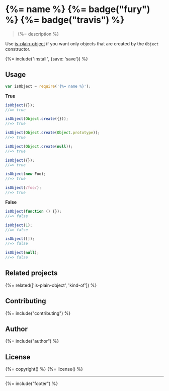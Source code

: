 # {%= name %} {%= badge("fury") %} {%= badge("travis") %}

> {%= description %}

Use [is-plain-object](https://github.com/jonschlinkert/is-plain-object) if you want only objects that are created by the `Object` constructor.

{%= include("install", {save: 'save'}) %}

## Usage

```js
var isObject = require('{%= name %}');
```

**True**

```js
isObject({});
//=> true

isObject(Object.create({}));
//=> true

isObject(Object.create(Object.prototype));
//=> true

isObject(Object.create(null));
//=> true

isObject({});
//=> true

isObject(new Foo);
//=> true

isObject(/foo/);
//=> true
```

**False**

```js
isObject(function () {});
//=> false

isObject(1);
//=> false

isObject([]);
//=> false

isObject(null);
//=> false
```

## Related projects
{%= related(['is-plain-object', 'kind-of']) %}

## Contributing
{%= include("contributing") %}

## Author
{%= include("author") %}

## License
{%= copyright() %}
{%= license() %}

***

{%= include("footer") %}
